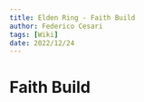 ```yaml
---
title: Elden Ring - Faith Build
author: Federico Cesari 
tags: [Wiki]
date: 2022/12/24
---
```

# Faith Build
